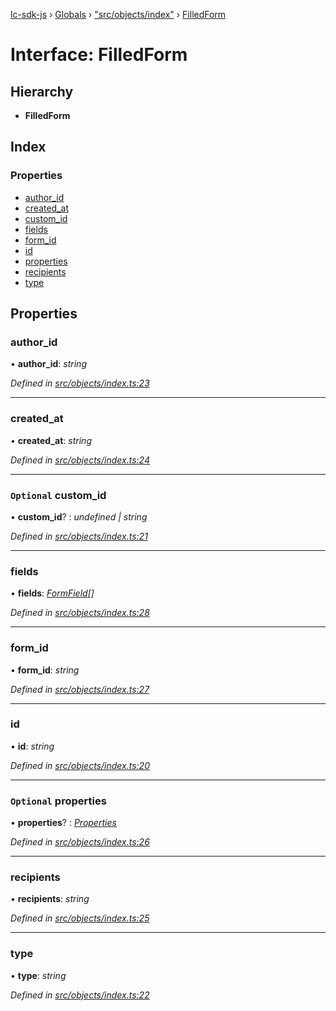 [lc-sdk-js](../README.md) › [Globals](../globals.md) › ["src/objects/index"](../modules/_src_objects_index_.md) › [FilledForm](_src_objects_index_.filledform.md)

# Interface: FilledForm

## Hierarchy

* **FilledForm**

## Index

### Properties

* [author_id](_src_objects_index_.filledform.md#author_id)
* [created_at](_src_objects_index_.filledform.md#created_at)
* [custom_id](_src_objects_index_.filledform.md#optional-custom_id)
* [fields](_src_objects_index_.filledform.md#fields)
* [form_id](_src_objects_index_.filledform.md#form_id)
* [id](_src_objects_index_.filledform.md#id)
* [properties](_src_objects_index_.filledform.md#optional-properties)
* [recipients](_src_objects_index_.filledform.md#recipients)
* [type](_src_objects_index_.filledform.md#type)

## Properties

###  author_id

• **author_id**: *string*

*Defined in [src/objects/index.ts:23](https://github.com/livechat/lc-sdk-js/blob/5281c0a/src/objects/index.ts#L23)*

___

###  created_at

• **created_at**: *string*

*Defined in [src/objects/index.ts:24](https://github.com/livechat/lc-sdk-js/blob/5281c0a/src/objects/index.ts#L24)*

___

### `Optional` custom_id

• **custom_id**? : *undefined | string*

*Defined in [src/objects/index.ts:21](https://github.com/livechat/lc-sdk-js/blob/5281c0a/src/objects/index.ts#L21)*

___

###  fields

• **fields**: *[FormField](_src_objects_index_.formfield.md)[]*

*Defined in [src/objects/index.ts:28](https://github.com/livechat/lc-sdk-js/blob/5281c0a/src/objects/index.ts#L28)*

___

###  form_id

• **form_id**: *string*

*Defined in [src/objects/index.ts:27](https://github.com/livechat/lc-sdk-js/blob/5281c0a/src/objects/index.ts#L27)*

___

###  id

• **id**: *string*

*Defined in [src/objects/index.ts:20](https://github.com/livechat/lc-sdk-js/blob/5281c0a/src/objects/index.ts#L20)*

___

### `Optional` properties

• **properties**? : *[Properties](_src_objects_index_.properties.md)*

*Defined in [src/objects/index.ts:26](https://github.com/livechat/lc-sdk-js/blob/5281c0a/src/objects/index.ts#L26)*

___

###  recipients

• **recipients**: *string*

*Defined in [src/objects/index.ts:25](https://github.com/livechat/lc-sdk-js/blob/5281c0a/src/objects/index.ts#L25)*

___

###  type

• **type**: *string*

*Defined in [src/objects/index.ts:22](https://github.com/livechat/lc-sdk-js/blob/5281c0a/src/objects/index.ts#L22)*
